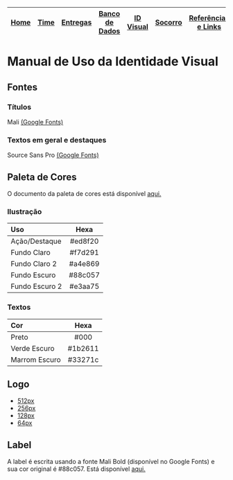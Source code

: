| [Home](https://github.com/ricarthlima/eo-project-es) | [Time](/docs/paginas/time.md) | [Entregas](/docs/entregas_iterations)  | [Banco de Dados](https://github.com/ricarthlima/eo-project-es#5-banco-de-dados) | [ID Visual](/docs/id_visual)| [Socorro](/docs/paginas/socorro.md) | [Referências e Links](/docs/paginas/referencias.md)
|-|-|-|-|-|-|-|

# Manual de Uso da Identidade Visual

## Fontes
### Títulos
Mali [(Google Fonts)](https://fonts.google.com/?selection.family=Mali)

### Textos em geral e destaques
Source Sans Pro [(Google Fonts)](https://fonts.google.com/?selection.family=Source+Sans+Pro)

## Paleta de Cores
O documento da paleta de cores está disponível [aqui.](https://github.com/ricarthlima/eo-project-es/blob/master/docs/id_visual/palette.pdf)

### Ilustração
|Uso|Hexa|
|:-------------|:------:|
|Ação/Destaque | #ed8f20|
|Fundo Claro | #f7d291|
|Fundo Claro 2 | #a4e869|
|Fundo Escuro | #88c057|
|Fundo Escuro 2 | #e3aa75|

### Textos
|Cor|Hexa|
|:-------------|:------:|
|Preto|#000|
|Verde Escuro|#1b2611|
|Marrom Escuro|#33271c|


## Logo
- [512px](/docs/id_visual/logos/logo-512.png)
- [256px](/docs/id_visual/logos/logo-256.png)
- [128px](/docs/id_visual/logos/logo-128.png)
- [64px](/docs/id_visual/logos/logo-64.png)


## Label
A label é escrita usando a fonte Mali Bold (disponível no Google Fonts) e sua cor original é #88c057. Está disponível [aqui.](https://github.com/ricarthlima/eo-project-es/blob/master/docs/id_visual/label.png)
